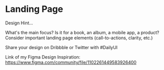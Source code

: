# Landing Page
 
Design Hint...

What's the main focus? Is it for a book, an album, a mobile app, a product? Consider important landing page elements (call-to-actions, clarity, etc.)

Share your design on Dribbble or Twitter with #DailyUI

Link of my Figma Design Inspiration: https://www.figma.com/community/file/1102261449583926400